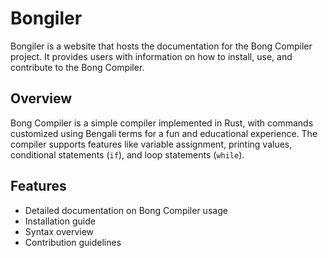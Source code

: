 # Bongiler

Bongiler is a website that hosts the documentation for the Bong Compiler project. It provides users with information on how to install, use, and contribute to the Bong Compiler.

## Overview

Bong Compiler is a simple compiler implemented in Rust, with commands customized using Bengali terms for a fun and educational experience. The compiler supports features like variable assignment, printing values, conditional statements (`if`), and loop statements (`while`).

## Features

- Detailed documentation on Bong Compiler usage
- Installation guide
- Syntax overview
- Contribution guidelines